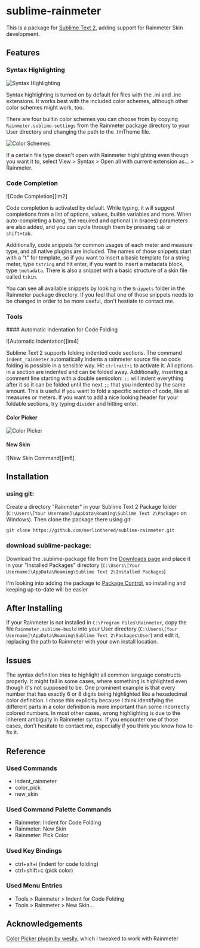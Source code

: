# sublime-rainmeter

This is a package for [Sublime Text 2][1], adding support for Rainmeter Skin development.

## Features

### Syntax Highlighting

![Syntax Highlighting][im1]

Syntax highlighting is turned on by default for files with the .ini and .inc extensions. It works best with the included color schemes, although other color schemes might work, too. 

There are four builtin color schemes you can choose from by copying `Rainmeter.sublime-settings` from the Rainmeter package directory to your User directory and changing the path to the .tmTheme file.

![Color Schemes][im3] 

If a certain file type doesn't open with Rainmeter highlighting even though you want it to, select View > Syntax > Open all with current extension as... > Rainmeter.

### Code Completion

![Code Completion][im2]

Code completion is activated by default. While typing, it will suggest completions from a list of options, values, builtin variables and more. When auto-completing a bang, the required and optional (in braces) parameters are also added, and you can cycle through them by pressing `tab` or `shift+tab`.

Additionally, code snippets for common usages of each meter and measure type, and all native plugins are included. The names of those snippets start with a "t" for template, so if you want to insert a basic template for a string meter, type `tstring` and hit enter, if you want to insert a metadata block, type `tmetadata`. There is also a snippet with a basic structure of a skin file called `tskin`.

You can see all available snippets by looking in the `Snippets` folder in the Rainmeter package directory. If you feel that one of those snippets needs to be changed in order to be more useful, don't hestiate to contact me.

### Tools

<a name='AutomaticIndentation'/>
#### Automatic Indentation for Code Folding

![Automatic Indentation][im4]

Sublime Text 2 supports folding indented code sections. The command `indent_rainmeter` automatically indents a rainmeter source file so code folding is possible in a sensible way. Hit `ctrl+alt+i` to activate it. All options in a section are indented and can be folded away. Additionally, inserting a comment line starting with a double semicolon: `;;` will indent everything after it so it can be folded until the next `;;` that you indented by the same amount. This is useful if you want to fold a specific section of code, like all measures or meters. If you want to add a nice looking header for your foldable sections, try typing `divider` and hitting enter.

#### Color Picker

![Color Picker][im5]

#### New Skin

![New Skin Command][im6]

## Installation

### using git:
Create a directory "Rainmeter" in your Sublime Text 2 Package folder (`C:\Users\[Your Username]\AppData\Roaming\Sublime Text 2\Packages` on Windows). Then clone the package there using git: 

	git clone https://github.com/merlinthered/sublime-rainmeter.git

### download sublime-package:
Download the .sublime-package file from the [Downloads page][2] and place it in your "Installed Packages" directory (`C:\Users\[Your Username]\AppData\Roaming\Sublime Text 2\Installed Packages`)

I'm looking into adding the package to [Package Control][3], so installing and keeping up-to-date will be easier

## After Installing

If your Rainmeter is not installed in `C:\Program Files\Rainmeter`, copy the file `Rainmeter.sublime-build` into your User directory (`C:\Users\[Your Username]\AppData\Roaming\Sublime Text 2\Packages\User`) and edit it, replacing the path to Rainmeter with your own install location.

## Issues

The syntax definition tries to highlight all common language constructs properly. It might fail in some cases, where something is highlighted even though it's not supposed to be. One prominent example is that every number that has exactly 6 or 8 digits being highlighted like a hexadecimal color definition. I chose this explicitly because I think identifying the different parts in a color definition is more important than some incorrectly colored numbers. In most other cases, wrong highlighting is due to the inherent ambiguity in Rainmeter syntax. If you encounter one of those cases, don't hesitate to contact me, especially if you think you know how to fix it.

## Reference

### Used Commands
* indent_rainmeter
* color_pick
* new_skin

### Used Command Palette Commands
* Rainmeter: Indent for Code Folding
* Rainmeter: New Skin
* Rainmeter: Pick Color

### Used Key Bindings
* ctrl+alt+i (indent for code folding)
* ctrl+shift+c (pick color)

### Used Menu Entries
* Tools > Rainmeter > Indent for Code Folding
* Tools > Rainmeter > New Skin...

## Acknowledgements
[Color Picker plugin by weslly][4], which I tweaked to work with Rainmeter

[1]: http://www.sublimetext.com/ "Sublime Text 2"
[2]: https://github.com/merlinthered/sublime-rainmeter/downloads "Downloads page"
[3]: http://wbond.net/sublime_packages/package_control "Package Control"
[4]: https://github.com/weslly/ColorPicker "Color Picker"

[im1]:
[im2]:
[im3]:
[im4]:
[im5]:
[im6]:

